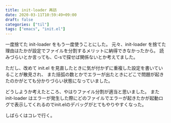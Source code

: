 ```yaml
---
title: init-loader 再訪
date: 2020-03-11T10:59:49+09:00
draft: false
categories: ["til"]
tags: ["emacs", "init.el"]
---
```


 一度捨てた init-loader をもう一度使うことにした。
元々、init-loader を捨てた理由はたかが設定でファイルを分割するメリットに納得できなかったから。
読みづらいとか言っても、C-sで探せば関係ないとか考えてました。

ただし、改めて init.el を見直したときに気が付かずに重複した設定を書いていることが散見され、
また括弧の数とかでエラーが出たときにどこで問題が起きたのかがとても分かりづらい状態になっていました。

どうしようか考えたところ、やはりファイル分割が適当と思いました。
またinit-loader はエラーが発生した際にどのファイルでエラーが起きたかが起動ログで表示してくれるのでinit.elのデバッグがとてもやりやすくなった。

しばらくはコレで行く。